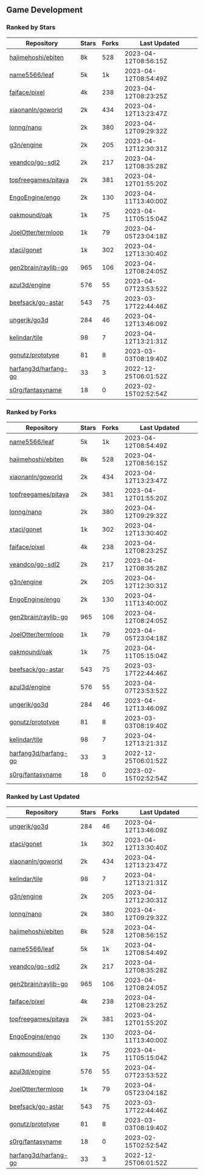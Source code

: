 ## Game Development

### Ranked by Stars

| Repository | Stars | Forks | Last Updated |
|------------|-------|-------|--------------|
| [hajimehoshi/ebiten](https://github.com/hajimehoshi/ebiten) | 8k | 528 | 2023-04-12T08:56:15Z |
| [name5566/leaf](https://github.com/name5566/leaf) | 5k | 1k | 2023-04-12T08:54:49Z |
| [faiface/pixel](https://github.com/faiface/pixel) | 4k | 238 | 2023-04-12T08:23:25Z |
| [xiaonanln/goworld](https://github.com/xiaonanln/goworld) | 2k | 434 | 2023-04-12T13:23:47Z |
| [lonng/nano](https://github.com/lonng/nano) | 2k | 380 | 2023-04-12T09:29:32Z |
| [g3n/engine](https://github.com/g3n/engine) | 2k | 205 | 2023-04-12T12:30:31Z |
| [veandco/go-sdl2](https://github.com/veandco/go-sdl2) | 2k | 217 | 2023-04-12T08:35:28Z |
| [topfreegames/pitaya](https://github.com/topfreegames/pitaya) | 2k | 381 | 2023-04-12T01:55:20Z |
| [EngoEngine/engo](https://github.com/EngoEngine/engo) | 2k | 130 | 2023-04-11T13:40:00Z |
| [oakmound/oak](https://github.com/oakmound/oak) | 1k | 75 | 2023-04-11T05:15:04Z |
| [JoelOtter/termloop](https://github.com/JoelOtter/termloop) | 1k | 79 | 2023-04-05T23:04:18Z |
| [xtaci/gonet](https://github.com/xtaci/gonet) | 1k | 302 | 2023-04-12T13:30:40Z |
| [gen2brain/raylib-go](https://github.com/gen2brain/raylib-go) | 965 | 106 | 2023-04-12T08:24:05Z |
| [azul3d/engine](https://github.com/azul3d/engine) | 576 | 55 | 2023-04-07T23:53:52Z |
| [beefsack/go-astar](https://github.com/beefsack/go-astar) | 543 | 75 | 2023-03-17T22:44:46Z |
| [ungerik/go3d](https://github.com/ungerik/go3d) | 284 | 46 | 2023-04-12T13:46:09Z |
| [kelindar/tile](https://github.com/kelindar/tile) | 98 | 7 | 2023-04-12T13:21:31Z |
| [gonutz/prototype](https://github.com/gonutz/prototype) | 81 | 8 | 2023-03-03T08:19:40Z |
| [harfang3d/harfang-go](https://github.com/harfang3d/harfang-go) | 33 | 3 | 2022-12-25T06:01:52Z |
| [s0rg/fantasyname](https://github.com/s0rg/fantasyname) | 18 | 0 | 2023-02-15T02:52:54Z |

### Ranked by Forks

| Repository | Stars | Forks | Last Updated |
|------------|-------|-------|--------------|
| [name5566/leaf](https://github.com/name5566/leaf) | 5k | 1k | 2023-04-12T08:54:49Z |
| [hajimehoshi/ebiten](https://github.com/hajimehoshi/ebiten) | 8k | 528 | 2023-04-12T08:56:15Z |
| [xiaonanln/goworld](https://github.com/xiaonanln/goworld) | 2k | 434 | 2023-04-12T13:23:47Z |
| [topfreegames/pitaya](https://github.com/topfreegames/pitaya) | 2k | 381 | 2023-04-12T01:55:20Z |
| [lonng/nano](https://github.com/lonng/nano) | 2k | 380 | 2023-04-12T09:29:32Z |
| [xtaci/gonet](https://github.com/xtaci/gonet) | 1k | 302 | 2023-04-12T13:30:40Z |
| [faiface/pixel](https://github.com/faiface/pixel) | 4k | 238 | 2023-04-12T08:23:25Z |
| [veandco/go-sdl2](https://github.com/veandco/go-sdl2) | 2k | 217 | 2023-04-12T08:35:28Z |
| [g3n/engine](https://github.com/g3n/engine) | 2k | 205 | 2023-04-12T12:30:31Z |
| [EngoEngine/engo](https://github.com/EngoEngine/engo) | 2k | 130 | 2023-04-11T13:40:00Z |
| [gen2brain/raylib-go](https://github.com/gen2brain/raylib-go) | 965 | 106 | 2023-04-12T08:24:05Z |
| [JoelOtter/termloop](https://github.com/JoelOtter/termloop) | 1k | 79 | 2023-04-05T23:04:18Z |
| [oakmound/oak](https://github.com/oakmound/oak) | 1k | 75 | 2023-04-11T05:15:04Z |
| [beefsack/go-astar](https://github.com/beefsack/go-astar) | 543 | 75 | 2023-03-17T22:44:46Z |
| [azul3d/engine](https://github.com/azul3d/engine) | 576 | 55 | 2023-04-07T23:53:52Z |
| [ungerik/go3d](https://github.com/ungerik/go3d) | 284 | 46 | 2023-04-12T13:46:09Z |
| [gonutz/prototype](https://github.com/gonutz/prototype) | 81 | 8 | 2023-03-03T08:19:40Z |
| [kelindar/tile](https://github.com/kelindar/tile) | 98 | 7 | 2023-04-12T13:21:31Z |
| [harfang3d/harfang-go](https://github.com/harfang3d/harfang-go) | 33 | 3 | 2022-12-25T06:01:52Z |
| [s0rg/fantasyname](https://github.com/s0rg/fantasyname) | 18 | 0 | 2023-02-15T02:52:54Z |

### Ranked by Last Updated

| Repository | Stars | Forks | Last Updated |
|------------|-------|-------|--------------|
| [ungerik/go3d](https://github.com/ungerik/go3d) | 284 | 46 | 2023-04-12T13:46:09Z |
| [xtaci/gonet](https://github.com/xtaci/gonet) | 1k | 302 | 2023-04-12T13:30:40Z |
| [xiaonanln/goworld](https://github.com/xiaonanln/goworld) | 2k | 434 | 2023-04-12T13:23:47Z |
| [kelindar/tile](https://github.com/kelindar/tile) | 98 | 7 | 2023-04-12T13:21:31Z |
| [g3n/engine](https://github.com/g3n/engine) | 2k | 205 | 2023-04-12T12:30:31Z |
| [lonng/nano](https://github.com/lonng/nano) | 2k | 380 | 2023-04-12T09:29:32Z |
| [hajimehoshi/ebiten](https://github.com/hajimehoshi/ebiten) | 8k | 528 | 2023-04-12T08:56:15Z |
| [name5566/leaf](https://github.com/name5566/leaf) | 5k | 1k | 2023-04-12T08:54:49Z |
| [veandco/go-sdl2](https://github.com/veandco/go-sdl2) | 2k | 217 | 2023-04-12T08:35:28Z |
| [gen2brain/raylib-go](https://github.com/gen2brain/raylib-go) | 965 | 106 | 2023-04-12T08:24:05Z |
| [faiface/pixel](https://github.com/faiface/pixel) | 4k | 238 | 2023-04-12T08:23:25Z |
| [topfreegames/pitaya](https://github.com/topfreegames/pitaya) | 2k | 381 | 2023-04-12T01:55:20Z |
| [EngoEngine/engo](https://github.com/EngoEngine/engo) | 2k | 130 | 2023-04-11T13:40:00Z |
| [oakmound/oak](https://github.com/oakmound/oak) | 1k | 75 | 2023-04-11T05:15:04Z |
| [azul3d/engine](https://github.com/azul3d/engine) | 576 | 55 | 2023-04-07T23:53:52Z |
| [JoelOtter/termloop](https://github.com/JoelOtter/termloop) | 1k | 79 | 2023-04-05T23:04:18Z |
| [beefsack/go-astar](https://github.com/beefsack/go-astar) | 543 | 75 | 2023-03-17T22:44:46Z |
| [gonutz/prototype](https://github.com/gonutz/prototype) | 81 | 8 | 2023-03-03T08:19:40Z |
| [s0rg/fantasyname](https://github.com/s0rg/fantasyname) | 18 | 0 | 2023-02-15T02:52:54Z |
| [harfang3d/harfang-go](https://github.com/harfang3d/harfang-go) | 33 | 3 | 2022-12-25T06:01:52Z |

